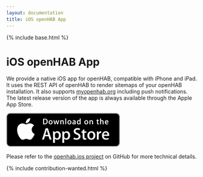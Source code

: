 ```yaml
---
layout: documentation
title: iOS openHAB App
---
```


{% include base.html %}

# iOS openHAB App

<!-- https://developer.apple.com/app-store/marketing/guidelines/de/#downloadOnAppstore -->

We provide a native iOS app for openHAB, compatible with iPhone and iPad.
It uses the REST API of openHAB to render sitemaps of your openHAB installation.
It also supports [myopenhab.org](http://www.myopenhab.org) including push notifications.
The latest release version of the app is always available through the Apple App Store.

[![Download openHAB app on the App Store](images/download-on-the-app-store.png)](https://itunes.apple.com/us/app/openhab/id492054521)

Please refer to the [openhab.ios project](https://github.com/openhab/openhab.ios) on GitHub for more technical details.

{% include contribution-wanted.html %}
